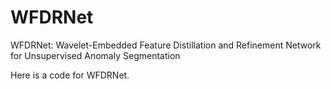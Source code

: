 # WFDRNet
WFDRNet: Wavelet-Embedded Feature Distillation and Refinement Network for Unsupervised Anomaly Segmentation

Here is a code for WFDRNet.
